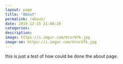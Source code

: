 ```yaml
---
layout: page
title: "About"
permalink: /about/
date: 2019-12-15 21:48:29
categories:
description:
image: https://i.imgur.com/UrurU7k.jpg
image-sm: https://i.imgur.com/UrurU7k.jpg
---
```


this is just a test of how could be done the about page. 